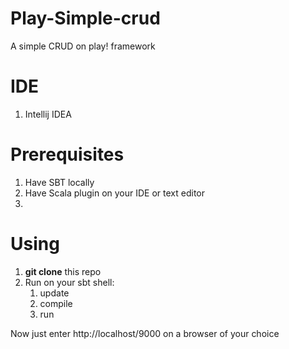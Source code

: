 # Play-Simple-crud
A simple CRUD on play! framework

# IDE
1. Intellij IDEA
# Prerequisites
1. Have SBT locally
2. Have Scala plugin on your IDE or text editor
3. 
# Using
1. **git clone** this repo
2. Run on your sbt shell:
    1. update
    2. compile
    3. run
    
Now just enter http://localhost/9000 on a browser of your choice
